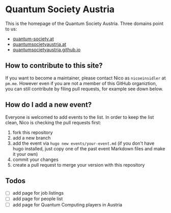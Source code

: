 # Quantum Society Austria

This is the homepage of the Quantum Society Austria. Three domains point to us:

- [quantum-society.at](https://quantum-society.at/)
- [quantumsocietyaustria.at](https://quantumsocietyaustria.at/)
- [quantumsocietyaustria.github.io](https://quantumsocietyaustria.github.io/)

## How to contribute to this site?

If you want to become a maintainer, please contact Nico as `nicoeinsidler` at `pm.me`. However even if you are not a member of this GitHub organiztion, you can still contribute by filing pull requests, for example see down below.

## How do I add a new event?

Everyone is welcomed to add events to the list. In order to keep the list clean, Nico is checking the pull requests first:

1. fork this repository
2. add a new branch
3. add the event via `hugo new events/your-event.md` (if you don't have hugo installed, just copy one of the past event Markdown files and make it your own)
4. commit your changes
5. create a pull request to merge your version with this repository

## Todos

- [ ] add page for job listings
- [ ] add page for people list
- [ ] add page for Quantum Computing players in Austria
